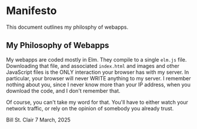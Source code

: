 # Manifesto

This document outlines my philosphy of webapps.

## My Philosophy of Webapps

My webapps are coded mostly in Elm. They compile to a single `elm.js`
file. Downloading that file, and associated `index.html` and images
and other JavaScript files is the ONLY interaction your browser has
with my server. In particular, your browser will never WRITE anything
to my server. I remember nothing about you, since I never know more
than your IP address, when you download the code, and I don't remember
that.

Of course, you can't take my word for that. You'll have to either
watch your network traffic, or rely on the opinion of somebody you
already trust.

Bill St. Clair
7 March, 2025
